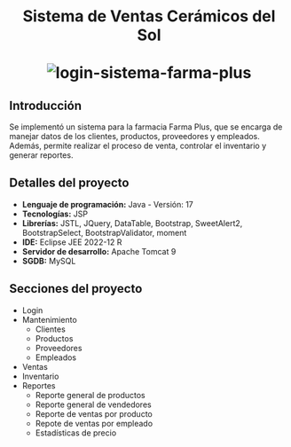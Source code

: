 <div align="center">
  <h1>
    Sistema de Ventas Cerámicos del Sol
    <br />
    <br />
    <img src="https://github.com/jhonatanhuaman76/sistema-ventas-ceramicos/assets/132282558/f9b446ff-00b6-4195-b9ee-f79f8181197a" alt="login-sistema-farma-plus">  
  </h1>
</div>

## Introducción
Se implementó un sistema para la farmacia Farma Plus, que se encarga de manejar datos de los clientes, productos, proveedores y empleados. Además, permite realizar el proceso de venta, controlar el inventario y generar reportes.

## Detalles del proyecto
- **Lenguaje de programación:** Java - Versión: 17
- **Tecnologías:** JSP
- **Librerías:**  JSTL, JQuery, DataTable, Bootstrap, SweetAlert2, BootstrapSelect, BootstrapValidator, moment
- **IDE:** Eclipse JEE 2022-12 R
- **Servidor de desarrollo:** Apache Tomcat 9
- **SGDB:** MySQL

## Secciones del proyecto
- Login
- Mantenimiento
  - Clientes
  - Productos
  - Proveedores
  - Empleados
- Ventas
- Inventario
- Reportes
  - Reporte general de productos
  - Reporte general de vendedores
  - Reporte de ventas por producto
  - Repote de ventas por empleado
  - Estadísticas de precio
